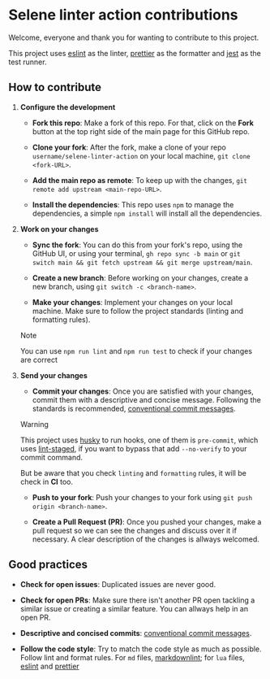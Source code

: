 # Selene linter action contributions

Welcome, everyone and thank you for wanting to contribute to this project.

This project uses [eslint](https://eslint.org) as the linter,
[prettier](https://prettier.io) as the formatter and [jest](https://jestjs.io)
as the test runner.

## How to contribute

1. **Configure the development**

   - **Fork this repo**: Make a fork of this repo. For that, click on the
     **Fork** button at the top right side of the main page for this GitHub
     repo.

   - **Clone your fork**: After the fork, make a clone of your repo
     `username/selene-linter-action` on your local machine,
     `git clone <fork-URL>`.

   - **Add the main repo as remote**: To keep up with the changes,
     `git remote add upstream <main-repo-URL>`.

   - **Install the dependencies**: This repo uses `npm` to manage the
     dependencies, a simple `npm install` will install all the dependencies.

2. **Work on your changes**

   - **Sync the fork**: You can do this from your fork's repo, using the GitHub
     UI, or using your terminal, `gh repo sync -b main` or
     `git switch main && git fetch upstream && git merge upstream/main`.

   - **Create a new branch**: Before working on your changes, create a new
     branch, using `git switch -c <branch-name>`.

   - **Make your changes**: Implement your changes on your local machine. Make
     sure to follow the project standards (linting and formatting rules).

   > [!note]
   >
   > You can use `npm run lint` and `npm run test` to check if your changes are
   > correct

3. **Send your changes**

   - **Commit your changes**: Once you are satisfied with your changes, commit
     them with a descriptive and concise message. Following the standards is
     recommended,
     [conventional commit messages](https://www.conventionalcommits.org/en/v1.0.0).

   > [!warning]
   >
   > This project uses [husky](https://typicode.github.io/husky) to run hooks,
   > one of them is `pre-commit`, which uses
   > [lint-staged](https://github.com/lint-staged/lint-staged), if you want to
   > bypass that add `--no-verify` to your commit command.
   >
   > But be aware that you check `linting` and `formatting` rules, it will be
   > check in **CI** too.

   - **Push to your fork**: Push your changes to your fork using
     `git push origin <branch-name>`.

   - **Create a Pull Request (PR)**: Once you pushed your changes, make a pull
     request so we can see the changes and discuss over it if necessary. A clear
     description of the changes is allways welcomed.

## Good practices

- **Check for open issues**: Duplicated issues are never good.

- **Check for open PRs**: Make sure there isn't another PR open tackling a
  similar issue or creating a similar feature. You can allways help in an open
  PR.

- **Descriptive and concised commits**:
  [conventional commit messages](https://www.conventionalcommits.org/en/v1.0.0).

- **Follow the code style**: Try to match the code style as much as possible.
  Follow lint and format rules. For `md` files,
  [markdownlint](https://github.com/markdownlint/markdownlint); for `lua` files,
  [eslint](https://eslint.org) and [prettier](https://prettier.io)
